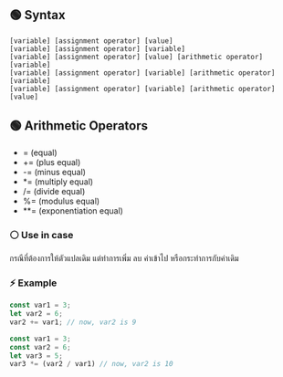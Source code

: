 ## 🟢 Syntax
```
[variable] [assignment operator] [value]
[variable] [assignment operator] [variable]
[variable] [assignment operator] [value] [arithmetic operator] [variable]
[variable] [assignment operator] [variable] [arithmetic operator] [variable]
[variable] [assignment operator] [variable] [arithmetic operator] [value]
```


## 🟢 Arithmetic Operators
  - = (equal)
  - += (plus equal)
  - -= (minus equal)
  - *= (multiply equal)
  - /= (divide equal)
  - %= (modulus equal)
  - **= (exponentiation equal)



### ⚪ Use in case
กรณีที่ต้องการให้ตัวแปลเดิม แต่ทำการเพิ่ม ลบ ค่าเข้าไป หรือกระทำการกับค่าเดิม



### ⚡ Example
```JavaScript
const var1 = 3;
let var2 = 6;
var2 += var1; // now, var2 is 9
```
```JavaScript
const var1 = 3;
const var2 = 6;
let var3 = 5;
var3 *= (var2 / var1) // now, var2 is 10
```